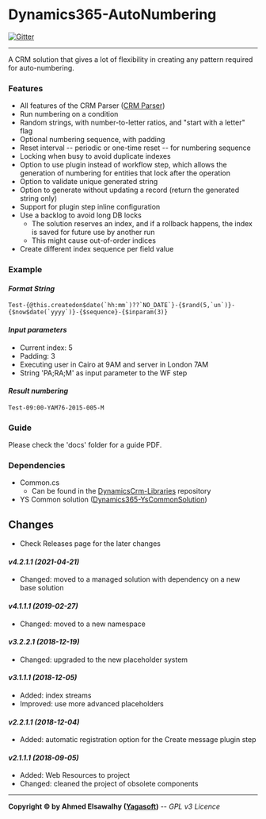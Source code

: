# Dynamics365-AutoNumbering

[![Gitter](https://badges.gitter.im/Join%20Chat.svg)](https://gitter.im/yagasoft/DynamicsCrm-AutoNumbering?utm_source=badge&utm_medium=badge&utm_campaign=pr-badge)

---

A CRM solution that gives a lot of flexibility in creating any pattern required for auto-numbering.

### Features

  + All features of the CRM Parser ([CRM Parser](https://github.com/yagasoft/Dynamics365-CrmTextParser))
  + Run numbering on a condition
  + Random strings, with number-to-letter ratios, and "start with a letter" flag
  + Optional numbering sequence, with padding
  + Reset interval -- periodic or one-time reset -- for numbering sequence
  + Locking when busy to avoid duplicate indexes
  + Option to use plugin instead of workflow step, which allows the generation of numbering for entities that lock after the operation
  + Option to validate unique generated string
  + Option to generate without updating a record (return the generated string only)
  + Support for plugin step inline configuration
  + Use a backlog to avoid long DB locks
    + The solution reserves an index, and if a rollback happens, the index is saved for future use by another run
    + This might cause out-of-order indices
  + Create different index sequence per field value

### Example

#### _Format String_

``Test-{@this.createdon$date(`hh:mm`)??`NO_DATE`}-{$rand(5,`un`)}-{$now$date(`yyyy`)}-{$sequence}-{$inparam(3)}``

#### _Input parameters_
  + Current index: 5
  + Padding: 3
  + Executing user in Cairo at 9AM and server in London 7AM
  + String 'PA;RA;M' as input parameter to the WF step
  
#### _Result numbering_

`Test-09:00-YAM76-2015-005-M`

### Guide

Please check the 'docs' folder for a guide PDF.

### Dependencies

  + Common.cs
    + Can be found in the [DynamicsCrm-Libraries](https://github.com/yagasoft/DynamicsCrm-Libraries) repository
  + YS Common solution ([Dynamics365-YsCommonSolution](https://github.com/yagasoft/Dynamics365-YsCommonSolution))
		
## Changes
+ Check Releases page for the later changes
#### _v4.2.1.1 (2021-04-21)_
+ Changed: moved to a managed solution with dependency on a new base solution
#### _v4.1.1.1 (2019-02-27)_
+ Changed: moved to a new namespace
#### _v3.2.2.1 (2018-12-19)_
+ Changed: upgraded to the new placeholder system
#### _v3.1.1.1 (2018-12-05)_
+ Added: index streams
+ Improved: use more advanced placeholders
#### _v2.2.1.1 (2018-12-04)_
+ Added: automatic registration option for the Create message plugin step
#### _v2.1.1.1 (2018-09-05)_
+ Added: Web Resources to project
+ Changed: cleaned the project of obsolete components

---
**Copyright &copy; by Ahmed Elsawalhy ([Yagasoft](https://yagasoft.com))** -- _GPL v3 Licence_
